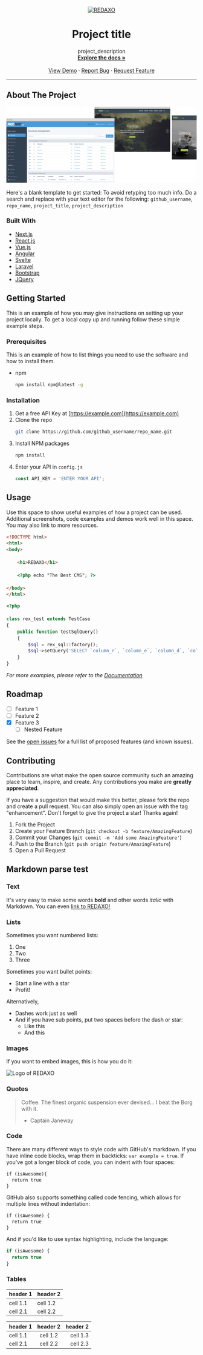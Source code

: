 <br/>
<div align="center">
    <a href="https://github.com/github_username/repo_name">
        <img src="https://raw.githubusercontent.com/redaxo/redaxo/assets/redaxo-logo.png" alt="REDAXO" width="280px" height="43px">
    </a>

<h1>Project title</h1>

<p align="center">
    project_description
    <br />
    <a href="https://github.com/github_username/repo_name"><strong>Explore the docs »</strong></a>
    <br />
    <br />
    <a href="https://github.com/github_username/repo_name">View Demo</a>
    ·
    <a href="https://github.com/github_username/repo_name/issues">Report Bug</a>
    ·
    <a href="https://github.com/github_username/repo_name/issues">Request Feature</a>
</p>
</div>

--------

## About The Project

[![Product Name Screen Shot][product-screenshot]](https://example.com)

Here's a blank template to get started: To avoid retyping too much info. Do a search and replace with your text editor for the following: `github_username`, `repo_name`, `project_title`, `project_description`

### Built With

* [Next.js](https://nextjs.org/)
* [React.js](https://reactjs.org/)
* [Vue.js](https://vuejs.org/)
* [Angular](https://angular.io/)
* [Svelte](https://svelte.dev/)
* [Laravel](https://laravel.com)
* [Bootstrap](https://getbootstrap.com)
* [JQuery](https://jquery.com)

## Getting Started

This is an example of how you may give instructions on setting up your project locally.
To get a local copy up and running follow these simple example steps.

### Prerequisites

This is an example of how to list things you need to use the software and how to install them.
* npm
  ```sh
  npm install npm@latest -g
  ```

### Installation

1. Get a free API Key at [https://example.com](https://example.com)
2. Clone the repo
   ```sh
   git clone https://github.com/github_username/repo_name.git
   ```
3. Install NPM packages
   ```sh
   npm install
   ```
4. Enter your API in `config.js`
   ```js
   const API_KEY = 'ENTER YOUR API';
   ```

## Usage

Use this space to show useful examples of how a project can be used. Additional screenshots, code examples and demos work well in this space. You may also link to more resources.

```html
<!DOCTYPE html>
<html>
<body>

    <h1>REDAXO</h1>

    <?php echo "The Best CMS"; ?>

</body>
</html> 
```

```php
<?php

class rex_test extends TestCase
{
    public function testSqlQuery()
    {
        $sql = rex_sql::factory();
        $sql->setQuery('SELECT `column_r`, `column_e`, `column_d`, `column_a`, `column_x`, `column_o`,  FROM '.self::TABLE.' WHERE column_r = ?', [5]);
    }
}
```

_For more examples, please refer to the [Documentation](https://example.com)_

## Roadmap

- [ ] Feature 1
- [ ] Feature 2
- [x] Feature 3
    - [ ] Nested Feature

See the [open issues](https://github.com/github_username/repo_name/issues) for a full list of proposed features (and known issues).

## Contributing

Contributions are what make the open source community such an amazing place to learn, inspire, and create. Any contributions you make are **greatly appreciated**.

If you have a suggestion that would make this better, please fork the repo and create a pull request. You can also simply open an issue with the tag "enhancement".
Don't forget to give the project a star! Thanks again!

1. Fork the Project
2. Create your Feature Branch (`git checkout -b feature/AmazingFeature`)
3. Commit your Changes (`git commit -m 'Add some AmazingFeature'`)
4. Push to the Branch (`git push origin feature/AmazingFeature`)
5. Open a Pull Request

## Markdown parse test

### Text

It's very easy to make some words **bold** and other words *italic* with Markdown. You can even [link to REDAXO!](https://redaxo.org)

### Lists

Sometimes you want numbered lists:

1. One
2. Two
3. Three

Sometimes you want bullet points:

* Start a line with a star
* Profit!

Alternatively,

- Dashes work just as well
- And if you have sub points, put two spaces before the dash or star:
  - Like this
  - And this

### Images

If you want to embed images, this is how you do it:

![Logo of REDAXO](https://raw.githubusercontent.com/redaxo/redaxo/assets/redaxo-logo.png)


### Quotes

> Coffee. The finest organic suspension ever devised... I beat the Borg with it.
> - Captain Janeway


### Code

There are many different ways to style code with GitHub's markdown. If you have inline code blocks, wrap them in backticks: `var example = true`.  If you've got a longer block of code, you can indent with four spaces:

    if (isAwesome){
      return true
    }

GitHub also supports something called code fencing, which allows for multiple lines without indentation:

```
if (isAwesome) {
  return true
}
```

And if you'd like to use syntax highlighting, include the language:

```js
if (isAwesome) {
  return true
}
```


### Tables

| header 1 | header 2 |
| -------- | -------- |
| cell 1.1 | cell 1.2 |
| cell 2.1 | cell 2.2 |


| header 1 | header 2 | header 2 |
| :------- | :------: | -------: |
| cell 1.1 | cell 1.2 | cell 1.3 |
| cell 2.1 | cell 2.2 | cell 2.3 |


[product-screenshot]: https://raw.githubusercontent.com/redaxo/redaxo/assets/redaxo_02.png
